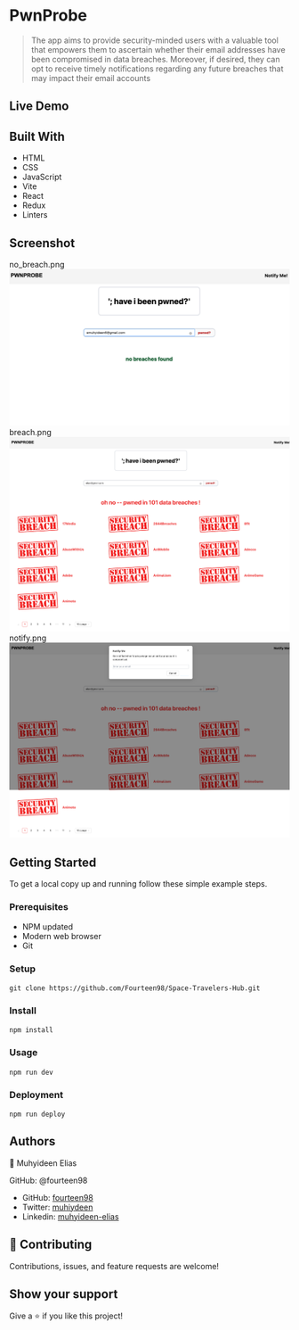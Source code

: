 # PwnProbe
> The app aims to provide security-minded users with a valuable tool that empowers them to ascertain whether their email addresses have been compromised in data breaches. Moreover, if desired, they can opt to receive timely notifications regarding any future breaches that may impact their email accounts
## Live Demo

## Built With

- HTML
- CSS
- JavaScript
- Vite
- React
- Redux
- Linters

## Screenshot
no_breach.png![image](screenshots/no_breach.png)
breach.png![image](screenshots/breach.png)
notify.png![image](screenshots/notify.png)


## Getting Started

To get a local copy up and running follow these simple example steps.

### Prerequisites

- NPM updated
- Modern web browser
- Git

### Setup

    git clone https://github.com/Fourteen98/Space-Travelers-Hub.git 

### Install
    npm install

### Usage
    npm run dev


### Deployment
    npm run deploy


## Authors

👤 Muhyideen Elias

GitHub: @fourteen98

- GitHub: [fourteen98](https://github.com/Fourteen98/)
- Twitter: [muhiydeen](https://twitter.com/muhiydeen)
- Linkedin: [muhyideen-elias](https://www.linkedin.com/in/muhyideen-elias-53719994/)



## 🤝 Contributing
Contributions, issues, and feature requests are welcome!

## Show your support

Give a ⭐️ if you like this project!

